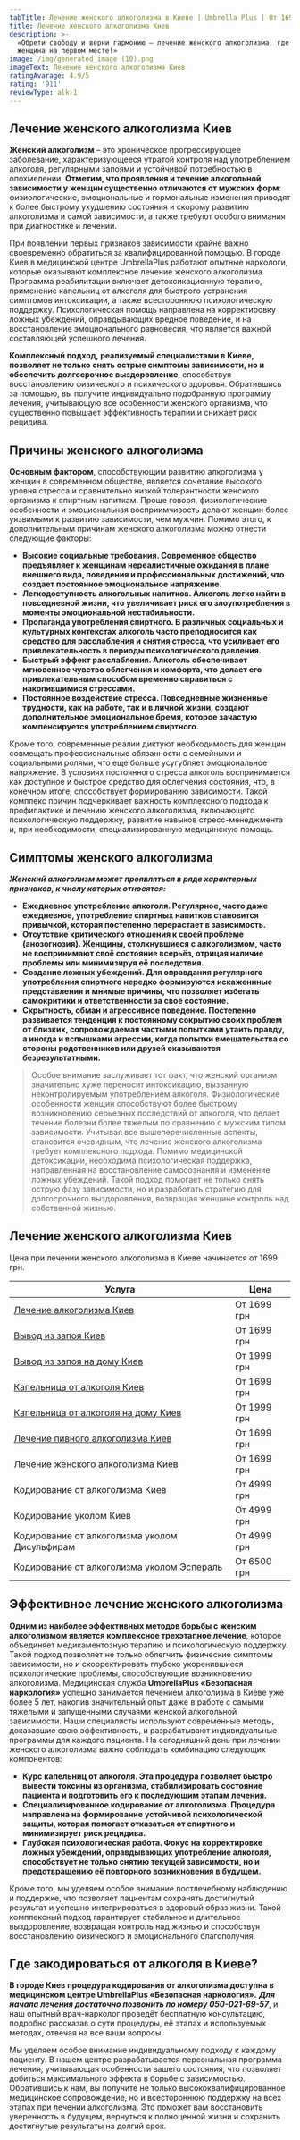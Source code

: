 ```yaml
---
tabTitle: Лечение женского алкоголизма в Киеве | Umbrella Plus | От 1699 грн
title: Лечение женского алкоголизма Киев
description: >-
  «Обрети свободу и верни гармонию – лечение женского алкоголизма, где каждая
  женщина на первом месте!»
image: /img/generated_image (10).png
imageText: Лечение женского алкоголизма Киев
ratingAvarage: 4.9/5
rating: '911'
reviewType: alk-1
---
```


## Лечение женского алкоголизма Киев

**Женский алкоголизм** – это хроническое прогрессирующее заболевание, характеризующееся утратой контроля над употреблением алкоголя, регулярными запоями и устойчивой потребностью в опохмелении. **Отметим, что проявления и течение алкогольной зависимости у женщин существенно отличаются от мужских форм**: физиологические, эмоциональные и гормональные изменения приводят к более быстрому ухудшению состояния и скорому развитию алкоголизма и самой зависимости, а также требуют особого внимания при диагностике и лечении.

При появлении первых признаков зависимости крайне важно своевременно обратиться за квалифицированной помощью. В городе Киев в медицинской центре UmbrellaPlus работают опытные наркологи, которые оказывают комплексное лечение женского алкоголизма. Программа реабилитации включает детоксикационную терапию, применение капельниц от алкоголя для быстрого устранения симптомов интоксикации, а также всестороннюю психологическую поддержку. Психологическая помощь направлена на корректировку ложных убеждений, оправдывающих вредное поведение, и на восстановление эмоционального равновесия, что является важной составляющей успешного лечения.

**Комплексный подход, реализуемый специалистами в Киеве, позволяет не только снять острые симптомы зависимости, но и обеспечить долгосрочное выздоровление**, способствуя восстановлению физического и психического здоровья. Обратившись за помощью, вы получите индивидуально подобранную программу лечения, учитывающую все особенности женского организма, что существенно повышает эффективность терапии и снижает риск рецидива.

## Причины женского алкоголизма

**Основным фактором**, способствующим развитию алкоголизма у женщин в современном обществе, является сочетание высокого уровня стресса и сравнительно низкой толерантности женского организма к спиртным напиткам. Проще говоря, физиологические особенности и эмоциональная восприимчивость делают женщин более уязвимыми к развитию зависимости, чем мужчин. Помимо этого, к дополнительным причинам женского алкоголизма можно отнести следующие факторы:

* **Высокие социальные требования. Современное общество предъявляет к женщинам нереалистичные ожидания в плане внешнего вида, поведения и профессиональных достижений, что создает постоянное эмоциональное напряжение.**
* **Легкодоступность алкогольных напитков. Алкоголь легко найти в повседневной жизни, что увеличивает риск его злоупотребления в моменты эмоциональной нестабильности.**
* **Пропаганда употребления спиртного. В различных социальных и культурных контекстах алкоголь часто преподносится как средство для расслабления и снятия стресса, что усиливает его привлекательность в периоды психологического давления.**
* **Быстрый эффект расслабления. Алкоголь обеспечивает мгновенное чувство облегчения и комфорта, что делает его привлекательным способом временно справиться с накопившимися стрессами.**
* **Постоянное воздействие стресса. Повседневные жизненные трудности, как на работе, так и в личной жизни, создают дополнительное эмоциональное бремя, которое зачастую компенсируется употреблением спиртного.**

Кроме того, современные реалии диктуют необходимость для женщин совмещать профессиональные обязанности с семейными и социальными ролями, что еще больше усугубляет эмоциональное напряжение. В условиях постоянного стресса алкоголь воспринимается как доступное и быстрое средство для облегчения состояния, что, в конечном итоге, способствует формированию зависимости. Такой комплекс причин подчеркивает важность комплексного подхода к профилактике и лечению женского алкоголизма, включающего психологическую поддержку, развитие навыков стресс-менеджмента и, при необходимости, специализированную медицинскую помощь.

## Симптомы женского алкоголизма

***Женский алкоголизм может проявляться в ряде характерных признаков, к числу которых относятся:***

* **Ежедневное употребление алкоголя. Регулярное, часто даже ежедневное, употребление спиртных напитков становится привычкой, которая постепенно перерастает в зависимость.**
* **Отсутствие критического отношения к своей проблеме (анозогнозия). Женщины, столкнувшиеся с алкоголизмом, часто не воспринимают своё состояние всерьёз, отрицая наличие проблемы или минимизируя её последствия.**
* **Создание ложных убеждений. Для оправдания регулярного употребления спиртного нередко формируются искаженнные представления и мнимые причины, что позволяет избегать самокритики и ответственности за своё состояние.**
* **Скрытность, обман и агрессивное поведение. Постепенно развивается тенденция к постоянному сокрытию своих проблем от близких, сопровождаемая частыми попытками утаить правду, а иногда и вспышками агрессии, когда попытки вмешательства со стороны родственников или друзей оказываются безрезультатными.**

> Особое внимание заслуживает тот факт, что женский организм значительно хуже переносит интоксикацию, вызванную неконтролируемым употреблением алкоголя. Физиологические особенности женщин способствуют более быстрому возникновению серьезных последствий от алкоголя, что делает течение болезни более тяжелым по сравнению с мужским типом зависимости. Учитывая все вышеперечисленные аспекты, становится очевидным, что лечение женского алкоголизма требует комплексного подхода. Помимо медицинской детоксикации, необходима психологическая поддержка, направленная на восстановление самосознания и изменение ложных убеждений. Такой подход помогает не только снять острую фазу зависимости, но и разработать стратегию для долгосрочного выздоровления, возвращая женщине контроль над собственной жизнью.

## Лечение женского алкоголизма Киев

Цена при лечении женского алкоголизма в Киеве начинается от 1699 грн.

| Услуга                                                                                                       | Цена        |
| ------------------------------------------------------------------------------------------------------------ | ----------- |
| [Лечение алкоголизма Киев](https://umbrella-plus.com.ua/kiev/lechenie-alkogolizma-kiev/)                     | От 1699 грн |
| [Вывод из запоя Киев](https://umbrella-plus.com.ua/kiev/vivod-iz-zapoia-kiev/)                               | От 1699 грн |
| [Вывод из запоя на дому Киев](https://umbrella-plus.com.ua/kiev/vivod-iz-zapoia-na-domy-kiev/)               | От 1999 грн |
| [Капельница от алкоголя Киев](https://umbrella-plus.com.ua/kiev/kapelnica_ot_alkogola_kiev/)                 | От 1699 грн |
| [Капельница от алкоголя на дому Киев](https://umbrella-plus.com.ua/kiev/kapelnica_ot_alkogola_na_domy_kiev/) | От 1999 грн |
| [Лечение пивного алкоголизма Киев](https://umbrella-plus.com.ua/kiev/lechenie-pivnogi-alkogolizma-kiev/)     | От 1699 грн |
| Лечение женского алкоголизма Киев                                                                            | От 1699 грн |
| Кодирование от алкоголизма Киев                                                                              | От 4999 грн |
| Кодирование уколом Киев                                                                                      | От 4999 грн |
| Кодирование от алкоголизма уколом Дисульфирам                                                                | От 4999 грн |
| Кодирование от алкоголизма уколом Эспераль                                                                   | От 6500 грн |

## Эффективное лечение женского алкоголизма

**Одним из наиболее эффективных методов борьбы с женским алкоголизмом является комплексное трехэтапное лечение**, которое объединяет медикаментозную терапию и психологическую поддержку. Такой подход позволяет не только облегчить физические симптомы зависимости, но и скорректировать глубоко укоренившиеся психологические проблемы, способствующие возникновению алкоголизма. Медицинская служба **UmbrellaPlus «Безопасная наркология»** успешно занимается лечением алкоголизма в Киеве уже более 5 лет, накопив значительный опыт даже в работе с самыми тяжелыми и запущенными случаями женской алкогольной зависимости. Наши специалисты используют современные методы, доказавшие свою эффективность, и разрабатывают индивидуальные программы для каждого пациента. На сегодняшний день при лечении женского алкоголизма важно соблюдать комбинацию следующих компонентов:

* **Курс капельниц от алкоголя. Эта процедура позволяет быстро вывести токсины из организма, стабилизировать состояние пациента и подготовить его к последующим этапам лечения.**
* **Специализированное кодирование от алкоголизма. Процедура направлена на формирование устойчивой психологической защиты, которая помогает отказаться от спиртного и минимизирует риск рецидива.**
* **Глубокая психологическая работа. Фокус на корректировке ложных убеждений, оправдывающих употребление алкоголя, способствует не только снятию текущей зависимости, но и предотвращению её повторного возникновения в будущем.**

Кроме того, мы уделяем особое внимание постлечебному наблюдению и поддержке, что позволяет пациентам сохранять достигнутый результат и успешно интегрироваться в здоровый образ жизни. Такой комплексный подход гарантирует стабильное и длительное выздоровление, возвращая контроль над жизнью и способствуя восстановлению физического и эмоционального благополучия.

## Где закодироваться от алкоголя в Киеве?

**В городе Киев процедура кодирования от алкоголизма доступна в медицинском центре UmbrellaPlus «Безопасная наркология».** ***Для начала лечения достаточно позвонить по номеру 050-021-69-57***, и наш опытный врач-нарколог проведёт бесплатную консультацию, подробно рассказав о сути процедуры, её этапах и используемых методах, отвечая на все ваши вопросы.

Мы уделяем особое внимание индивидуальному подходу к каждому пациенту. В нашем центре разрабатывается персональная программа лечения, учитывающая особенности вашего состояния, что позволяет добиться максимального эффекта в борьбе с зависимостью. Обратившись к нам, вы получите не только высококвалифицированное медицинское сопровождение, но и всестороннюю поддержку на всех этапах при лечении алкоголизма. Это поможет вам восстановить уверенность в будущем, вернуться к полноценной жизни и сохранить достигнутые результаты на долгий срок.
